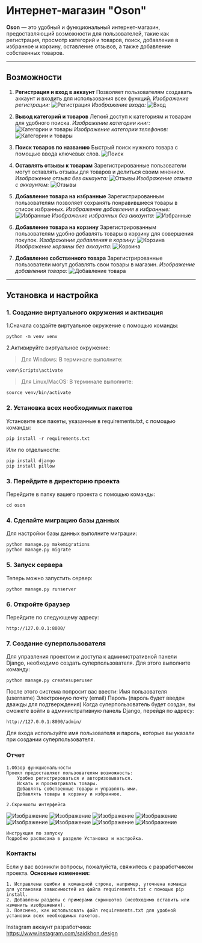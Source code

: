 # Интернет-магазин "Oson"

**Oson** — это удобный и функциональный интернет-магазин, предоставляющий возможности для пользователей, такие как регистрация, просмотр категорий и товаров, поиск, добавление в избранное и корзину, оставление отзывов, а также добавление собственных товаров.

---

## Возможности
1. **Регистрация и вход в аккаунт**
   Позволяет пользователям создавать аккаунт и входить для использования всех функций.
   _Изображение регистрации:_
   ![Регистрация](oson/oson_app/static/img/readme/registration.png)
   _Изображение входа:_
   ![Вход](oson/oson_app/static/img/readme/login.png)

2. **Вывод категорий и товаров**
   Легкий доступ к категориям и товарам для удобного поиска.
   _Изображение категории книг:_
   ![Категории и товары](oson/oson_app/static/img/readme/books.png)
   _Изображение категории телефонов:_
   ![Категории и товары](oson/oson_app/static/img/readme/phone.png)

3. **Поиск товаров по названию**
   Быстрый поиск нужного товара с помощью ввода ключевых слов.
   ![Поиск](oson/oson_app/static/img/readme/search.png)

4. **Оставлять отзывы к товарам**
   Зарегистрированные пользователи могут оставлять отзывы для товаров и делиться своим мнением.
   _Изображение отзыва без аккаунта:_
   ![Отзывы](oson/oson_app/static/img/readme/comment_noacc.png)
   _Изображение отзыва с аккаунтом:_
   ![Отзывы](oson/oson_app/static/img/readme/comment_acc.png)

5. **Добавление товара на избранные**
   Зарегистрированным пользователям позволяет сохранять понравившиеся товары в список избранных.
   _Изображение добавления в избранные:_
   ![Избранные](oson/oson_app/static/img/readme/favorite_acc.png)
   _Изображение избранных без аккаунта:_
   ![Избранные](oson/oson_app/static/img/readme/favorite_noacc.png)

6. **Добавление товара на корзину**
   Зарегистрированным пользователям удобно добавлять товары в корзину для совершения покупок.
   _Изображение добавления в корзину:_
   ![Корзина](oson/oson_app/static/img/readme/basket_acc.png)
   _Изображение корзины без аккаунта:_
   ![Корзина](oson/oson_app/static/img/readme/basket_noacc.png)

7. **Добавление собственного товара**
   Зарегистрированные пользователи могут добавлять свои товары в магазин.
   _Изображение добавления товара:_
   ![Добавление товара](oson/oson_app/static/img/readme/created_product.png)
   
---

## Установка и настройка

### 1. Создание виртуального окружения и активация
1.Сначала создайте виртуальное окружение с помощью команды:
```
python -m venv venv
```
2.Активируйте виртуальное окружение:
>Для Windows: В терминале выполните:
```
venv\Scripts\activate
```
>Для Linux/MacOS: В терминале выполните:
```
source venv/bin/activate
```

### 2. Установка всех необходимых пакетов
Установите все пакеты, указанные в requirements.txt, с помощью команды:
```
pip install -r requirements.txt
```
Или по отдельности:
```
pip install django
pip install pillow
```

### 3. Перейдите в директорию проекта
Перейдите в папку вашего проекта с помощью команды:
```
cd oson
```

### 4. Сделайте миграцию базы данных
Для настройки базы данных выполните миграции:
```
python manage.py makemigrations
python manage.py migrate
```

### 5. Запуск сервера
Теперь можно запустить сервер:
```
python manage.py runserver
```

### 6. Откройте браузер
Перейдите по следующему адресу:
```
http://127.0.0.1:8000/
```

### 7. Создание суперпользователя
Для управления проектом и доступа к административной панели Django, необходимо создать суперпользователя. Для этого выполните команду:
```
python manage.py createsuperuser
```
После этого система попросит вас ввести:
    Имя пользователя (username)
    Электронную почту (email)
    Пароль (пароль будет введен дважды для подтверждения)
Когда суперпользователь будет создан, вы сможете войти в административную панель Django, перейдя по адресу:
```
http://127.0.0.1:8000/admin/
```
Для входа используйте имя пользователя и пароль, которые вы указали при создании суперпользователя.

### Отчет
    1.Обзор функциональности
    Проект предоставляет пользователям возможность:
        Удобно регистрироваться и авторизовываться.
        Искать и просматривать товары.
        Добавлять собственные товары и управлять ими.
        Добавлять товары в корзину и избранное.

    2.Скриншоты интерфейса
   ![Изображение](oson/oson_app/static/img/readme/registration.png)
   ![Изображение](oson/oson_app/static/img/readme/login.png)
   ![Изображение](oson/oson_app/static/img/readme/search.png)
   ![Изображение](oson/oson_app/static/img/readme/view_2.png)
   ![Изображение](oson/oson_app/static/img/readme/created_product.png)
   ![Изображение](oson/oson_app/static/img/readme/view.png)
   ![Изображение](oson/oson_app/static/img/readme/basket_acc.png)
   ![Изображение](oson/oson_app/static/img/readme/favorite_acc.png)

    Инструкция по запуску
    Подробно расписана в разделе Установка и настройка.


### Контакты
Если у вас возникли вопросы, пожалуйста, свяжитесь с разработчиком проекта.
**Основные изменения:**
```
1. Исправлены ошибки в командной строке, например, уточнена команда
для установки зависимостей из файла requirements.txt с помощью pip install.
2. Добавлены разделы с примерами скриншотов (необходимо вставить или изменить изображения).
3. Пояснено, как использовать файл requirements.txt для удобной
установки всех необходимых пакетов.
```
Instagram аккаунт разработчика: https://www.instagram.com/saidkhon.design